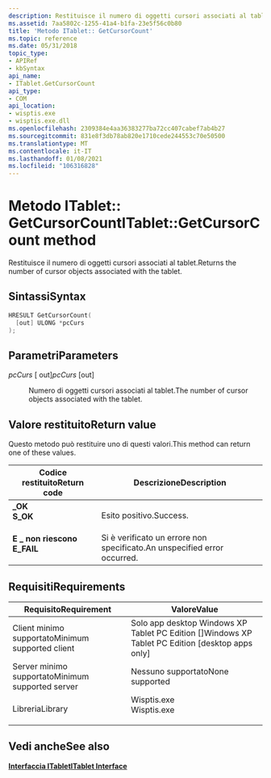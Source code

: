 ```yaml
---
description: Restituisce il numero di oggetti cursori associati al tablet.
ms.assetid: 7aa5802c-1255-41a4-b1fa-23e5f56c0b80
title: 'Metodo ITablet:: GetCursorCount'
ms.topic: reference
ms.date: 05/31/2018
topic_type:
- APIRef
- kbSyntax
api_name:
- ITablet.GetCursorCount
api_type:
- COM
api_location:
- wisptis.exe
- wisptis.exe.dll
ms.openlocfilehash: 2309384e4aa36383277ba72cc407cabef7ab4b27
ms.sourcegitcommit: 831e8f3db78ab820e1710cede244553c70e50500
ms.translationtype: MT
ms.contentlocale: it-IT
ms.lasthandoff: 01/08/2021
ms.locfileid: "106316828"
---
```

# <a name="itabletgetcursorcount-method"></a><span data-ttu-id="fe710-103">Metodo ITablet:: GetCursorCount</span><span class="sxs-lookup"><span data-stu-id="fe710-103">ITablet::GetCursorCount method</span></span>

<span data-ttu-id="fe710-104">Restituisce il numero di oggetti cursori associati al tablet.</span><span class="sxs-lookup"><span data-stu-id="fe710-104">Returns the number of cursor objects associated with the tablet.</span></span>

## <a name="syntax"></a><span data-ttu-id="fe710-105">Sintassi</span><span class="sxs-lookup"><span data-stu-id="fe710-105">Syntax</span></span>


```C++
HRESULT GetCursorCount(
  [out] ULONG *pcCurs
);
```



## <a name="parameters"></a><span data-ttu-id="fe710-106">Parametri</span><span class="sxs-lookup"><span data-stu-id="fe710-106">Parameters</span></span>

<dl> <dt>

<span data-ttu-id="fe710-107">*pcCurs* \[ out\]</span><span class="sxs-lookup"><span data-stu-id="fe710-107">*pcCurs* \[out\]</span></span>
</dt> <dd>

<span data-ttu-id="fe710-108">Numero di oggetti cursori associati al tablet.</span><span class="sxs-lookup"><span data-stu-id="fe710-108">The number of cursor objects associated with the tablet.</span></span>

</dd> </dl>

## <a name="return-value"></a><span data-ttu-id="fe710-109">Valore restituito</span><span class="sxs-lookup"><span data-stu-id="fe710-109">Return value</span></span>

<span data-ttu-id="fe710-110">Questo metodo può restituire uno di questi valori.</span><span class="sxs-lookup"><span data-stu-id="fe710-110">This method can return one of these values.</span></span>



| <span data-ttu-id="fe710-111">Codice restituito</span><span class="sxs-lookup"><span data-stu-id="fe710-111">Return code</span></span>                                                                            | <span data-ttu-id="fe710-112">Descrizione</span><span class="sxs-lookup"><span data-stu-id="fe710-112">Description</span></span>                               |
|----------------------------------------------------------------------------------------|-------------------------------------------|
| <dl> <span data-ttu-id="fe710-113"><dt>**\_OK**</dt></span><span class="sxs-lookup"><span data-stu-id="fe710-113"><dt>**S\_OK**</dt></span></span> </dl>   | <span data-ttu-id="fe710-114">Esito positivo.</span><span class="sxs-lookup"><span data-stu-id="fe710-114">Success.</span></span><br/>                       |
| <dl> <span data-ttu-id="fe710-115"><dt>**E \_ non riescono**</dt></span><span class="sxs-lookup"><span data-stu-id="fe710-115"><dt>**E\_FAIL**</dt></span></span> </dl> | <span data-ttu-id="fe710-116">Si è verificato un errore non specificato.</span><span class="sxs-lookup"><span data-stu-id="fe710-116">An unspecified error occurred.</span></span><br/> |



 

## <a name="requirements"></a><span data-ttu-id="fe710-117">Requisiti</span><span class="sxs-lookup"><span data-stu-id="fe710-117">Requirements</span></span>



| <span data-ttu-id="fe710-118">Requisito</span><span class="sxs-lookup"><span data-stu-id="fe710-118">Requirement</span></span> | <span data-ttu-id="fe710-119">Valore</span><span class="sxs-lookup"><span data-stu-id="fe710-119">Value</span></span> |
|-------------------------------------|----------------------------------------------------------------------------------------|
| <span data-ttu-id="fe710-120">Client minimo supportato</span><span class="sxs-lookup"><span data-stu-id="fe710-120">Minimum supported client</span></span><br/> | <span data-ttu-id="fe710-121">Solo app desktop Windows XP Tablet PC Edition \[\]</span><span class="sxs-lookup"><span data-stu-id="fe710-121">Windows XP Tablet PC Edition \[desktop apps only\]</span></span><br/>                          |
| <span data-ttu-id="fe710-122">Server minimo supportato</span><span class="sxs-lookup"><span data-stu-id="fe710-122">Minimum supported server</span></span><br/> | <span data-ttu-id="fe710-123">Nessuno supportato</span><span class="sxs-lookup"><span data-stu-id="fe710-123">None supported</span></span><br/>                                                              |
| <span data-ttu-id="fe710-124">Libreria</span><span class="sxs-lookup"><span data-stu-id="fe710-124">Library</span></span><br/>                  | <dl> <span data-ttu-id="fe710-125"><dt>Wisptis.exe</dt></span><span class="sxs-lookup"><span data-stu-id="fe710-125"><dt>Wisptis.exe</dt></span></span> </dl> |



## <a name="see-also"></a><span data-ttu-id="fe710-126">Vedi anche</span><span class="sxs-lookup"><span data-stu-id="fe710-126">See also</span></span>

<dl> <dt>

[<span data-ttu-id="fe710-127">**Interfaccia ITablet**</span><span class="sxs-lookup"><span data-stu-id="fe710-127">**ITablet Interface**</span></span>](itablet.md)
</dt> </dl>

 

 





